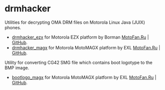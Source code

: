 drmhacker
=========

Utilities for decrypting OMA DRM files on Motorola Linux Java (JUIX) phones.

* [drmhacker_ezx](drmhacker_ezx/) for Motorola EZX platform by Borman [MotoFan.Ru](https://forum.motofan.ru/index.php?showuser=160063) | [GitHub](https://github.com/borman/).
* [drmhacker_magx](drmhacker_magx/) for Motorola MotoMAGX platform by EXL [MotoFan.Ru](https://forum.motofan.ru/index.php?showuser=134652) | [GitHub](https://github.com/EXL/).

Utility for converting CG42 SMG file which contains boot logotype to the BMP image.

* [bootlogo_magx](bootlogo_magx/) for Motorola MotoMAGX platform by EXL [MotoFan.Ru](https://forum.motofan.ru/index.php?showuser=134652) | [GitHub](https://github.com/EXL/).
